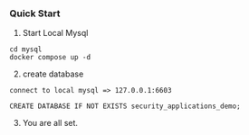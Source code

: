 ### Quick Start

1. Start Local Mysql
````commandline
cd mysql
docker compose up -d
````

2. create database

```
connect to local mysql => 127.0.0.1:6603

CREATE DATABASE IF NOT EXISTS security_applications_demo;
```

3. You are all set.